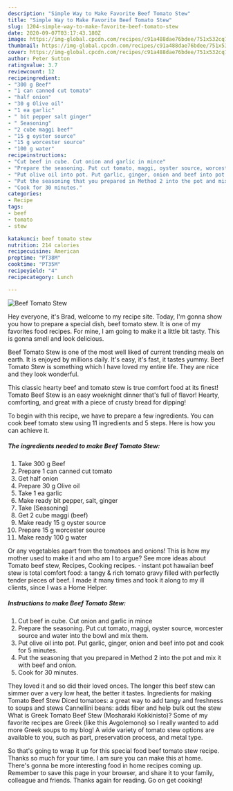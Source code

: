 ```yaml
---
description: "Simple Way to Make Favorite Beef Tomato Stew"
title: "Simple Way to Make Favorite Beef Tomato Stew"
slug: 1204-simple-way-to-make-favorite-beef-tomato-stew
date: 2020-09-07T03:17:43.180Z
image: https://img-global.cpcdn.com/recipes/c91a488dae76bdee/751x532cq70/beef-tomato-stew-recipe-main-photo.jpg
thumbnail: https://img-global.cpcdn.com/recipes/c91a488dae76bdee/751x532cq70/beef-tomato-stew-recipe-main-photo.jpg
cover: https://img-global.cpcdn.com/recipes/c91a488dae76bdee/751x532cq70/beef-tomato-stew-recipe-main-photo.jpg
author: Peter Sutton
ratingvalue: 3.7
reviewcount: 12
recipeingredient:
- "300 g Beef"
- "1 can canned cut tomato"
- "half onion"
- "30 g Olive oil"
- "1 ea garlic"
- " bit pepper salt ginger"
- " Seasoning"
- "2 cube maggi beef"
- "15 g oyster source"
- "15 g worcester source"
- "100 g water"
recipeinstructions:
- "Cut beef in cube. Cut onion and garlic in mince"
- "Prepare the seasoning. Put cut tomato, maggi, oyster source, worcester source and water into the bowl and mix them."
- "Put olive oil into pot. Put garlic, ginger, onion and beef into pot and cook for 5 minutes."
- "Put the seasoning that you prepared in Method 2 into the pot and mix it with beef and onion."
- "Cook for 30 minutes."
categories:
- Recipe
tags:
- beef
- tomato
- stew

katakunci: beef tomato stew 
nutrition: 214 calories
recipecuisine: American
preptime: "PT38M"
cooktime: "PT35M"
recipeyield: "4"
recipecategory: Lunch

---
```



![Beef Tomato Stew](https://img-global.cpcdn.com/recipes/c91a488dae76bdee/751x532cq70/beef-tomato-stew-recipe-main-photo.jpg)

Hey everyone, it's Brad, welcome to my recipe site. Today, I'm gonna show you how to prepare a special dish, beef tomato stew. It is one of my favorites food recipes. For mine, I am going to make it a little bit tasty. This is gonna smell and look delicious.

Beef Tomato Stew is one of the most well liked of current trending meals on earth. It is enjoyed by millions daily. It's easy, it's fast, it tastes yummy. Beef Tomato Stew is something which I have loved my entire life. They are nice and they look wonderful.

This classic hearty beef and tomato stew is true comfort food at its finest! Tomato Beef Stew is an easy weeknight dinner that&#39;s full of flavor! Hearty, comforting, and great with a piece of crusty bread for dipping!


To begin with this recipe, we have to prepare a few ingredients. You can cook beef tomato stew using 11 ingredients and 5 steps. Here is how you can achieve it.

<!--inarticleads1-->

##### The ingredients needed to make Beef Tomato Stew:

1. Take 300 g Beef
1. Prepare 1 can canned cut tomato
1. Get half onion
1. Prepare 30 g Olive oil
1. Take 1 ea garlic
1. Make ready  bit pepper, salt, ginger
1. Take  [Seasoning]
1. Get 2 cube maggi (beef)
1. Make ready 15 g oyster source
1. Prepare 15 g worcester source
1. Make ready 100 g water


Or any vegetables apart from the tomatoes and onions! This is how my mother used to make it and who am I to argue? See more ideas about Tomato beef stew, Recipes, Cooking recipes. · instant pot hawaiian beef stew is total comfort food: a tangy &amp; rich tomato gravy filled with perfectly tender pieces of beef. I made it many times and took it along to my ill clients, since I was a Home Helper. 

<!--inarticleads2-->

##### Instructions to make Beef Tomato Stew:

1. Cut beef in cube. Cut onion and garlic in mince
1. Prepare the seasoning. Put cut tomato, maggi, oyster source, worcester source and water into the bowl and mix them.
1. Put olive oil into pot. Put garlic, ginger, onion and beef into pot and cook for 5 minutes.
1. Put the seasoning that you prepared in Method 2 into the pot and mix it with beef and onion.
1. Cook for 30 minutes.


They loved it and so did their loved onces. The longer this beef stew can simmer over a very low heat, the better it tastes. Ingredients for making Tomato Beef Stew Diced tomatoes: a great way to add tangy and freshness to soups and stews Cannellini beans: adds fiber and help bulk out the stew What is Greek Tomato Beef Stew (Mosharaki Kokkinisto)? Some of my favorite recipes are Greek (like this Avgolemono) so I really wanted to add more Greek soups to my blog! A wide variety of tomato stew options are available to you, such as part, preservation process, and metal type. 

So that's going to wrap it up for this special food beef tomato stew recipe. Thanks so much for your time. I am sure you can make this at home. There's gonna be more interesting food in home recipes coming up. Remember to save this page in your browser, and share it to your family, colleague and friends. Thanks again for reading. Go on get cooking!
